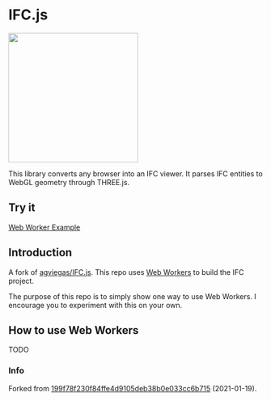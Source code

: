 # IFC.js

<a href="url"><img src="https://github.com/agviegas/IFC.js/blob/master/img/logo.jpg"  height="256" width="256" ></a>

This library converts any browser into an IFC viewer. It parses IFC entities to WebGL geometry through THREE.js.

## Try it

[Web Worker Example](https://github.andrewisen.se/ifc-web-worker/examples/web-worker/)

## Introduction

A fork of [agviegas/IFC.js](https://github.com/agviegas/IFC.js).
This repo uses [Web Workers](https://www.w3schools.com/html/html5_webworkers.asp) to build the IFC project.

The purpose of this repo is to simply show one way to use Web Workers.
I encourage you to experiment with this on your own.

## How to use Web Workers

TODO

### Info

Forked from [199f78f230f84ffe4d9105deb38b0e033cc6b715](https://github.com/agviegas/IFC.js/tree/199f78f230f84ffe4d9105deb38b0e033cc6b715) (2021-01-19).
